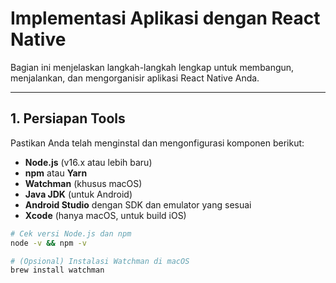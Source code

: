 # Implementasi Aplikasi dengan React Native

Bagian ini menjelaskan langkah-langkah lengkap untuk membangun, menjalankan, dan mengorganisir aplikasi React Native Anda.

---

## 1. Persiapan Tools

Pastikan Anda telah menginstal dan mengonfigurasi komponen berikut:

- **Node.js** (v16.x atau lebih baru)  
- **npm** atau **Yarn**  
- **Watchman** (khusus macOS)  
- **Java JDK** (untuk Android)  
- **Android Studio** dengan SDK dan emulator yang sesuai  
- **Xcode** (hanya macOS, untuk build iOS)  

```bash
# Cek versi Node.js dan npm
node -v && npm -v

# (Opsional) Instalasi Watchman di macOS
brew install watchman

